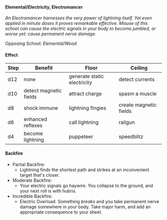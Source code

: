 #### Elemental/Electricity, Electromancer
*An Electromancer harnesses the very power of lightning itself. Yet even applied in minute doses it proves remarkable effective.*
*Misuse of this school can cause the electric signals in your body to become jumbled, or worse yet: cause permanent nerve damage.*

Opposing School: *Elemental/Wood*
    
#### Effect

| Step | Benefit                | Floor                       | Ceiling                |
| -    | -                      | -                           | -                      |
| d12  | none                   | generate static electricity | detect currents        |
| d10  | detect magnetic fields | attract charge              | spasm a muscle         |  
|  d8  | shock immune           | lightning fingies           | create magnetic fields |
|  d6  | enhanced reflexes      | call lightning              | railgun                |
|  d4  | become lightning       | puppeteer                   | speedblitz             |

#### Backfire
- Partial Backfire:
   - Lightning finds the shortest path and strikes at an inconvenient target that's closer.
- Moderate Backfire:
   - Your electric signals go haywire. You collapse to the ground, and your next roll is with hubris.
- Incredible Backfire:
   - Electric Overload. Something *breaks* and you take permanent nerve damage somewhere in your body. Take major harm, and add an appropriate consequence to your sheet.
